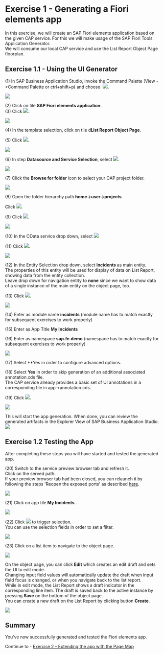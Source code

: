# Exercise 1 - Generating a Fiori elements app

In this exercise, we will create an SAP Fiori elements application based on the given CAP service.
For this we will make usage of the SAP Fiori Tools Application Generator.<br>
We will consume our local CAP service and use the List Report Object Page floorplan.

## Exercise 1.1 - Using the UI Generator

(1) In SAP Business Application Studio, invoke the Command Palette 
(View -\>Command Palette or ctrl+shift+p) and choose
 ![](./images/image2.png).

![](./images/image1.png)

(2) Click on tile **SAP Fiori elements application**.<br>
(3) Click ![](./images/image4.png).

![](./images/image3.png)

(4) In the template selection, click on tile  d**List Report Object Page**.

(5) Click ![](./images/image6.png).

![](./images/image5.png)

(6) In step **Datasource and Service Selection**, select ![](./images/image8.png).

![](./images/image7.png)

(7) Click the **Browse for folder** icon to select your CAP project folder.

![](./images/image9.png)

(8) Open the folder hierarchy path **home-\>user-\>projects**.

Click ![](./images/image11.png).

(9) Click ![](./images/image12.png).

![](./images/image10.png)

(10) In the OData service drop down, select ![](./images/image14.png)

(11) Click ![](./images/image6.png).

![](./images/image13.png)

(12) In the Entity Selection drop down, select **Incidents** as main entity.<br>
The properties of this entity will be used for display of data on List
Report, showing data from the entity collection.<br>
Leave drop down for navigation entity to **none** since we want to show
data of a single instance of the main entity on the object page, too.

(13) Click ![](./images/image6.png).

![](./images/image15.png)

(14) Enter as module name **incidents** (module name has to match exactly for
subsequent exercises to work properly)

(15) Enter as App Title **My Incidents**

(16) Enter as namespace **sap.fe.demo** (namespace has to match exactly for
subsequent exercises to work properly)

![](./images/image17.png)

(17) Select **Yes in order to configure advanced options.

(18) Select **Yes** in order to skip generation of an
additional associated annotation.cds file.<br>
The CAP service already provides a basic set of UI annotations in a
corresponding file in app-\>annotation.cds.

(19) Click ![](./images/image21.png).<br>

![](./images/image18.png)

This will start the app generation. When done, you can review the generated artifacts in the Explorer View of SAP Business Application Studio.<br>
![](./images/image29.png)

## Exercise 1.2 Testing the App

After completing these steps you will have started and tested the generated app.

(20) Switch to the service preview browser tab and refresh it.<br>
Click on the served path.<br>
If your preview browser tab had been closed, you can relaunch it by following the steps 'Reopen the exposed ports' as described [here](../ex0#reopen-the-exposed-port).<br>


![](./images/image22.png)

(21) Click on app tile **My Incidents .**

![](./images/image24.png)

(22) Click ![](./images/image26.png) to trigger selection.<br>
You can use the selection fields in order to set a filter.<br>

![](./images/image25.png)

(23) Click on a list item to navigate to the object page.

![](./images/image27.png)


On the object page, you can click **Edit** which creates an edit draft and sets the UI to edit mode.<br>
Changing input field values will automatically update the draft when input field focus is changed, or when you navigate back to the list report.<br>
While in edit mode, the List Report shows a draft indicator in the corresponding line item.
The draft is saved back to the active instance by pressing **Save** on the bottom of the object page.<br>
You can create a new draft on the List Report by clicking button **Create**.

![](./images/image28.png)

## Summary

You've now successfully generated and tested the Fiori elements app.

Continue to - [Exercise 2 - Extending the app with the Page Map](../ex2/README.md)

